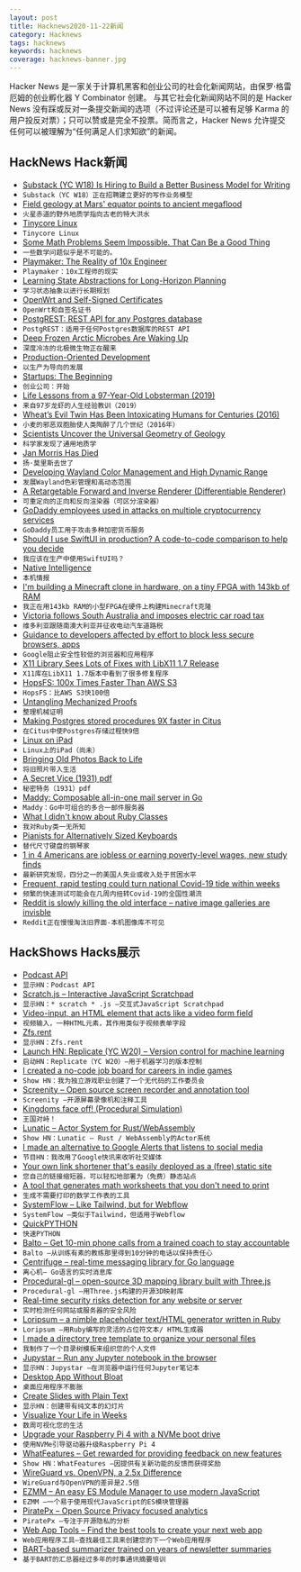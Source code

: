 ```yaml
---
layout: post
title: Hacknews2020-11-22新闻
category: Hacknews
tags: hacknews
keywords: hacknews
coverage: hacknews-banner.jpg
---
```


Hacker News 是一家关于计算机黑客和创业公司的社会化新闻网站，由保罗·格雷厄姆的创业孵化器 Y Combinator 创建。
与其它社会化新闻网站不同的是 Hacker News 没有踩或反对一条提交新闻的选项（不过评论还是可以被有足够 Karma 的用户投反对票）；只可以赞或是完全不投票。简而言之，Hacker News 允许提交任何可以被理解为“任何满足人们求知欲”的新闻。

## HackNews Hack新闻


- [Substack (YC W18) Is Hiring to Build a Better Business Model for Writing](https://substack.com/jobs)
- `Substack（YC W18）正在招聘建立更好的写作业务模型`
- [Field geology at Mars' equator points to ancient megaflood](https://phys.org/news/2020-11-field-geology-mars-equator-ancient.html)
- `火星赤道的野外地质学指向古老的特大洪水`
- [Tinycore Linux](http://tinycorelinux.net/)
- `Tinycore Linux`
- [Some Math Problems Seem Impossible. That Can Be a Good Thing](https://www.quantamagazine.org/some-math-problems-seem-impossible-that-can-be-a-good-thing-20201118/)
- `一些数学问题似乎是不可能的。`
- [Playmaker: The Reality of 10x Engineer](https://oferka.medium.com/playmaker-the-reality-of-10x-engineer-8af96abce74)
- `Playmaker：10x工程师的现实`
- [Learning State Abstractions for Long-Horizon Planning](https://bair.berkeley.edu/blog/2020/11/20/sgm/)
- `学习状态抽象以进行长期规划`
- [OpenWrt and Self-Signed Certificates](https://lwn.net/SubscriberLink/837491/efb881b8be4cc1c7/)
- `OpenWrt和自签名证书`
- [PostgREST: REST API for any Postgres database](https://github.com/PostgREST/postgrest)
- `PostgREST：适用于任何Postgres数据库的REST API`
- [Deep Frozen Arctic Microbes Are Waking Up](https://www.scientificamerican.com/article/deep-frozen-arctic-microbes-are-waking-up/)
- `深度冷冻的北极微生物正在醒来`
- [Production-Oriented Development](https://paulosman.me/2019/12/30/production-oriented-development.html)
- `以生产为导向的发展`
- [Startups: The Beginning](https://foundersatwork.posthaven.com/startups-the-very-beginning)
- `创业公司：开始`
- [Life Lessons from a 97-Year-Old Lobsterman (2019)](https://www.outsideonline.com/2401643/life-lessons-97-year-old-lobsterman)
- `来自97岁龙虾的人生经验教训（2019）`
- [Wheat’s Evil Twin Has Been Intoxicating Humans for Centuries (2016)](https://www.atlasobscura.com/articles/wheats-evil-twin-has-been-intoxicating-humans-for-centuries)
- `小麦的邪恶双胞胎使人类陶醉了几个世纪（2016年）`
- [Scientists Uncover the Universal Geometry of Geology](https://www.quantamagazine.org/geometry-reveals-how-the-world-is-assembled-from-cubes-20201119/)
- `科学家发现了通用地质学`
- [Jan Morris Has Died](https://www.theguardian.com/books/2020/nov/20/jan-morris-historian-travel-writer-and-trans-pioneer-dies-aged-94)
- `扬·莫里斯去世了`
- [Developing Wayland Color Management and High Dynamic Range](https://www.collabora.com/news-and-blog/blog/2020/11/19/developing-wayland-color-management-and-high-dynamic-range/)
- `发展Wayland色彩管理和高动态范围`
- [A Retargetable Forward and Inverse Renderer (Differentiable Renderer)](http://rgl.epfl.ch/publications/NimierDavidVicini2019Mitsuba2)
- `可重定向的正向和反向渲染器（可区分渲染器）`
- [GoDaddy employees used in attacks on multiple cryptocurrency services](https://krebsonsecurity.com/2020/11/godaddy-employees-used-in-attacks-on-multiple-cryptocurrency-services/)
- `GoDaddy员工用于攻击多种加密货币服务`
- [Should I use SwiftUI in production? A code-to-code comparison to help you decide](https://triplebyte.com/blog/should-i-use-swiftui-in-production-heres-how-to-decide?ref=hnpost)
- `我应该在生产中使用SwiftUI吗？`
- [Native Intelligence](https://www.smithsonianmag.com/history/native-intelligence-109314481/)
- `本机情报`
- [I'm building a Minecraft clone in hardware, on a tiny FPGA with 143kb of RAM](https://twitter.com/nickmqb/status/1330195947050176517)
- `我正在用143kb RAM的小型FPGA在硬件上构建Minecraft克隆`
- [Victoria follows South Australia and imposes electric car road tax](https://thedriven.io/2020/11/21/shameful-victoria-follows-south-australia-and-imposes-electric-car-road-tax/)
- `维多利亚跟随南澳大利亚并征收电动汽车道路税`
- [Guidance to developers affected by effort to block less secure browsers, apps](https://developers.googleblog.com/2020/08/guidance-for-our-effort-to-block-less-secure-browser-and-apps.html)
- `Google阻止安全性较低的浏览器和应用程序`
- [X11 Library Sees Lots of Fixes with LibX11 1.7 Release](https://www.phoronix.com/scan.php?page=news_item&px=libX11-1.7.0-Released)
- `X11库在LibX11 1.7版本中看到了很多修复程序`
- [HopsFS: 100x Times Faster Than AWS S3](https://www.logicalclocks.com/blog/hopsfs-100x-times-faster-than-aws-s3)
- `HopsFS：比AWS S3快100倍`
- [Untangling Mechanized Proofs](https://plv.csail.mit.edu/blog/alectryon.html)
- `整理机械证明`
- [Making Postgres stored procedures 9X faster in Citus](https://www.citusdata.com/blog/2020/11/21/making-postgres-stored-procedures-9x-faster-in-citus/)
- `在Citus中使Postgres存储过程快9倍`
- [Linux on iPad](https://ipadlinux.org/)
- `Linux上的iPad（尚未）`
- [Bringing Old Photos Back to Life](http://raywzy.com/Old_Photo/)
- `将旧照片带入生活`
- [A Secret Vice (1931) pdf](http://faculty.smu.edu/bwheeler/tolkien/online_reader/T-ASecretVice.PDF)
- `秘密特务（1931）pdf`
- [Maddy: Composable all-in-one mail server in Go](https://github.com/foxcpp/maddy)
- `Maddy：Go中可组合的多合一邮件服务器`
- [What I didn't know about Ruby Classes](https://dumas-olivier.medium.com/what-i-didnt-know-about-ruby-classes-9de64ee40d4d)
- `我对Ruby类一无所知`
- [Pianists for Alternatively Sized Keyboards](http://paskpiano.org/about/)
- `替代尺寸键盘的钢琴家`
- [1 in 4 Americans are jobless or earning poverty-level wages, new study finds](https://www.cbsnews.com/news/jobless-americans-poverty-line-earnings/)
- `最新研究发现，四分之一的美国人失业或收入处于贫困水平`
- [Frequent, rapid testing could turn national Covid-19 tide within weeks](https://www.colorado.edu/today/2020/11/20/frequent-rapid-testing-could-turn-national-covid-19-tide-within-weeks)
- `频繁的快速测试可能会在几周内扭转Covid-19的全国性潮流`
- [Reddit is slowly killing the old interface – native image galleries are invisble](https://old.reddit.com/r/nvidia/comments/jyg1jq/finished_the_build_a_pc_of_ice_and_fire/)
- `Reddit正在慢慢淘汰旧界面-本机图像库不可见`


## HackShows Hacks展示

- [ Podcast API](https://www.listennotes.com/api/)
- `显示HN：Podcast API`
- [ Scratch.js – Interactive JavaScript Scratchpad](https://hole.dev/scratch/)
- `显示HN：* scratch * .js –交互式JavaScript Scratchpad`
- [ Video-input, an HTML element that acts like a video form field](https://github.com/wgryc/video-input-js)
- `视频输入，一种HTML元素，其作用类似于视频表单字段`
- [ Zfs.rent](https://zfs.rent)
- `显示HN：Zfs.rent`
- [Launch HN: Replicate (YC W20) – Version control for machine learning](https://replicate.ai/)
- `启动HN：Replicate（YC W20）–用于机器学习的版本控制`
- [ I created a no-code job board for careers in indie games](https://workwithindies.com)
- `Show HN：我为独立游戏职业创建了一个无代码的工作委员会`
- [ Screenity – Open source screen recorder and annotation tool](https://github.com/alyssaxuu/screenity)
- `Screenity –开源屏幕录像机和注释工具`
- [ Kingdoms face off! (Procedural Simulation)](https://calderwhite.github.io/KingdomsAndCrusaders)
- `王国对峙！ `
- [ Lunatic – Actor System for Rust/WebAssembly](https://github.com/lunatic-lang/lunatic)
- `Show HN：Lunatic – Rust / WebAssembly的Actor系统`
- [ I made an alternative to Google Alerts that listens to social media](https://www.pmalerts.com/)
- `节目HN：我改用了Google快讯来收听社交媒体`
- [ Your own link shortener that's easily deployed as a (free) static site](https://github.com/jstayton/suri)
- `您自己的链接缩短器，可以轻松地部署为（免费）静态站点`
- [ A tool that generates math worksheets that you don't need to print](item?id=25163010)
- `生成不需要打印的数学工作表的工具`
- [ SystemFlow – Like Tailwind, but for Webflow](https://systemflow.co)
- `SystemFlow –类似于Tailwind，但适用于Webflow`
- [ QuickPYTHON](https://timothycrosley.github.io/quickpython/)
- `快速PYTHON`
- [ Balto – Get 10-min phone calls from a trained coach to stay accountable](http://usebalto.com?ref=hn)
- `Balto –从训练有素的教练那里得到10分钟的电话以保持责任心`
- [ Centrifuge – real-time messaging library for Go language](https://github.com/centrifugal/centrifuge)
- `离心机– Go语言的实时消息库`
- [ Procedural-gl – open-source 3D mapping library built with Three.js](https://github.com/felixpalmer/procedural-gl-js)
- `Procedural-gl –用Three.js构建的开源3D映射库`
- [ Real-time security risks detection for any website or server](https://hostedscan.com/)
- `实时检测任何网站或服务器的安全风险`
- [ Loripsum – a nimble placeholder text/HTML generator written in Ruby](https://github.com/raulpopadineti/homebrew-loripsum)
- `Loripsum –用Ruby编写的灵活的占位符文本/ HTML生成器`
- [ I made a directory tree template to organize your personal files](https://github.com/cyberthal/10-Bins-template)
- `我制作了一个目录树模板来组织您的个人文件`
- [ Jupystar – Run any Jupyter notebook in the browser](https://starboard.gg/jupystar)
- `显示HN：Jupystar –在浏览器中运行任何Jupyter笔记本`
- [ Desktop App Without Bloat](https://github.com/c9fe/graderjs)
- `桌面应用程序不膨胀`
- [ Create Slides with Plain Text](https://play.presenta.cc/)
- `显示HN：创建带有纯文本的幻灯片`
- [ Visualize Your Life in Weeks](https://lifeinweeks.info/)
- `数周可视化您的生活`
- [ Upgrade your Raspberry Pi 4 with a NVMe boot drive](https://medium.com/p/upgrade-your-raspberry-pi-4-with-a-nvme-boot-drive-d9ab4e8aa3c2)
- `使用NVMe引导驱动器升级Raspberry Pi 4`
- [ WhatFeatures – Get rewarded for providing feedback on new features](http://www.Whatfeaturesdoyouwant.com)
- `Show HN：WhatFeatures –因提供有关新功能的反馈而获得奖励`
- [ WireGuard vs. OpenVPN, a 2.5x Difference](https://vpnintel.com/insights/one-month-of-speedtest-data-shows-wireguard-is-2.5x-faster-than-openvpn)
- `WireGuard与OpenVPN的差异是2.5倍`
- [ EZMM – An easy ES Module Manager to use modern JavaScript](https://github.com/ColinEspinas/ezmm)
- `EZMM –一个易于使用现代JavaScript的ES模块管理器`
- [ PiratePx – Open Source Privacy focused analytics](https://www.piratepx.com/)
- `PiratePx –专注于开源隐私的分析`
- [ Web App Tools – Find the best tools to create your next web app](https://webapp.tools/)
- `Web应用程序工具–查找最佳工具来创建您的下一个Web应用程序`
- [ BART-based summarizer trained on years of newsletter summaries](http://skriber.io)
- `基于BART的汇总器经过多年的时事通讯摘要培训`


